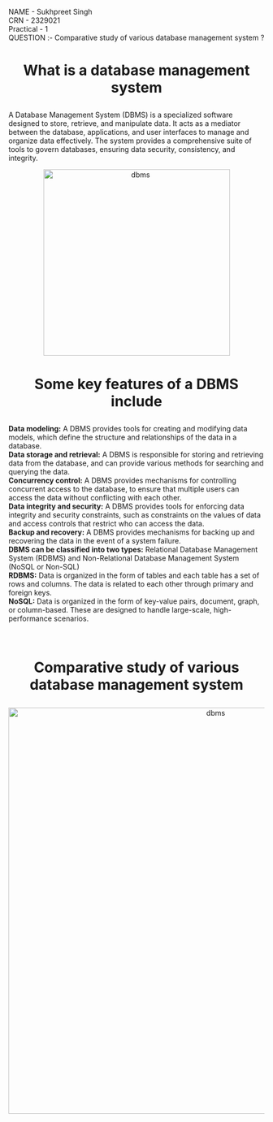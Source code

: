 NAME - Sukhpreet Singh
<br>CRN - 2329021
<br>Practical - 1
<br>QUESTION :- Comparative study of various database management system ?

 # <p align="center">What is a database management system</p>
 <p>A Database Management System (DBMS) is a specialized software designed to store, retrieve, and manipulate data. It acts as a mediator between the database, applications, and user interfaces to manage and organize data effectively. The system provides a comprehensive suite of tools to govern databases, ensuring data security, consistency, and integrity.</p>
<div align="center">
<img width="367" alt="dbms" src="https://github.com/sukhlotey/rdbms_2023batch/assets/82471879/d4b4472a-4f4c-4c8d-a10f-fd97ba57bfe7">
</div>

# <p align="center">Some key features of a DBMS include</p>
<p>
 <b>Data modeling:</b> A DBMS provides tools for creating and modifying data models, which define the structure and relationships of the data in a database.
<br><b>Data storage and retrieval:</b> A DBMS is responsible for storing and retrieving data from the database, and can provide various methods for searching and querying the data.
<br><b>Concurrency control:</b> A DBMS provides mechanisms for controlling concurrent access to the database, to ensure that multiple users can access the data without conflicting with each other.
<br><b>Data integrity and security:</b> A DBMS provides tools for enforcing data integrity and security constraints, such as constraints on the values of data and access controls that restrict who can access the data.
<br><b>Backup and recovery:</b> A DBMS provides mechanisms for backing up and recovering the data in the event of a system failure.
<br><b>DBMS can be classified into two types:</b> Relational Database Management System (RDBMS) and Non-Relational Database Management System (NoSQL or Non-SQL)
<br><b>RDBMS:</b> Data is organized in the form of tables and each table has a set of rows and columns. The data is related to each other through primary and foreign keys.
<br><b>NoSQL:</b> Data is organized in the form of key-value pairs, document, graph, or column-based. These are designed to handle large-scale, high-performance scenarios.
</p> <br>

# <p align="center">Comparative study of various database management system</p>
<div align="center">
<img width="800" alt="dbms" src="https://github.com/sukhlotey/rdbms_2023batch/assets/82471879/6e5429ed-7651-4e2d-9467-17dc518e4ff3">

 


</div>

